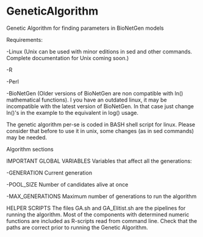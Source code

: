GeneticAlgorithm
================

Genetic Algorithm for finding parameters in  BioNetGen models

Requirements:

-Linux (Unix can be used with minor editions in sed and other commands. Complete documentation for Unix coming soon.)

-R

-Perl

-BioNetGen (Older versions of BioNetGen are non compatible with ln() mathematical functions). I you have an outdated linux, it may be incompatible with the latest version of BioNetGen. In that case just change ln()'s in the example to the equivalent in log() usage.

The genetic algorithm per-se is coded in BASH shell script for linux. Please consider that before to use it in unix, some changes (as in sed commands) may be needed.

Algorithm sections

IMPORTANT GLOBAL VARIABLES
Variables that affect all the generations:

-GENERATION Current generation

-POOL_SIZE Number of candidates alive at once

-MAX_GENERATIONS Maximum number of generations to run the algorithm


HELPER SCRIPTS
The files GA.sh and GA_Elitist.sh are the pipelines for running the algorithm. Most of the components with determined numeric functions are included as R-scripts read from command line. Check that the paths are correct prior to running the Genetic Algorithm.  

